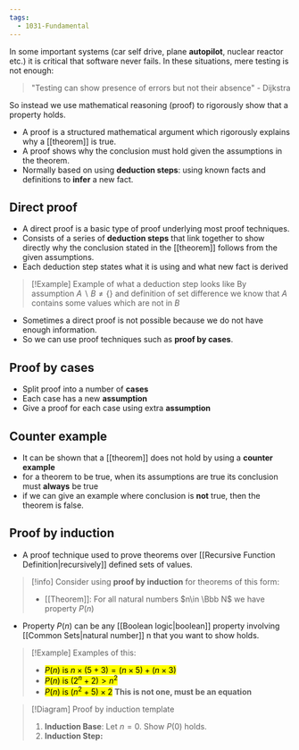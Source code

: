 ```yaml
---
tags:
  - 1031-Fundamental
---
```

In some important systems (car self drive, plane **autopilot**, nuclear reactor etc.) it is critical that software never fails. In these situations, mere testing is not enough:

> "Testing can show presence of errors but not their absence" - Dijkstra

So instead we use mathematical reasoning (proof) to rigorously show that a property holds.

- A proof is a structured mathematical argument which rigorously explains why a [[theorem]] is true.
- A proof shows why the conclusion must hold given the assumptions in the theorem.
- Normally based on using **deduction steps**: using known facts and definitions to **infer** a new fact.

## Direct proof
- A direct proof is a basic type of proof underlying most proof techniques.
- Consists of a series of **deduction steps** that link together to show directly why the conclusion stated in the [[theorem]] follows from the given assumptions.
- Each deduction step states what it is using and what new fact is derived

> [!Example] Example of what a deduction step looks like
> By assumption $A\backslash B\neq \{\}$ and definition of set difference we know that $A$ contains some values which are not in $B$ 

- Sometimes a direct proof is not possible because we do not have enough information.
- So we can use proof techniques such as **proof by cases**.

## Proof by cases
- Split proof into a number of **cases**
- Each case has a new **assumption**
- Give a proof for each case using extra **assumption**

## Counter example
- It can be shown that a [[theorem]] does not hold by using a **counter example**
- for a theorem to be true, when its assumptions are true its conclusion must **always** be true
- if we can give an example where conclusion is **not** true, then the theorem is false.

## Proof by induction
- A proof technique used to prove theorems over [[Recursive Function Definition|recursively]] defined sets of values.

> [!info] Consider using **proof by induction** for theorems of this form:
> - [[Theorem]]: For all natural numbers $n\in \Bbb N$ we have property $P(n)$

 - Property $P(n)$ can be any [[Boolean logic|boolean]] property involving [[Common Sets|natural number]] n that you want to show holds.

> [!Example] Examples of this:
> - <mark class="hltr-green">$P(n)$ is $n\times (5+3) = (n\times 5) + (n\times 3)$</mark>
> - <mark class="hltr-green">$P(n)$ is $(2^n + 2) > n^2$</mark>
>- <mark class="hltr-red">$P(n)$ is $(n^2 + 5)\times 2$</mark> **This is not one, must be an equation**


> [!Diagram] Proof by induction template
> 1. **Induction Base**: Let $n=0$. Show $P(0)$ holds.
> 2. **Induction Step:**
